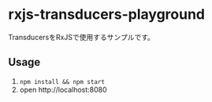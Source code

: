 # rxjs-transducers-playground

TransducersをRxJSで使用するサンプルです。

## Usage

1. `npm install && npm start`
2. open http://localhost:8080
